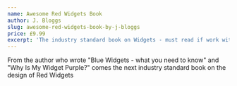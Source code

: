 ```yaml
---
name: Awesome Red Widgets Book
author: J. Bloggs
slug: awesome-red-widgets-book-by-j-bloggs
price: £9.99
excerpt: 'The industry standard book on Widgets - must read if work with red widgets.'
---
```

From the author who wrote "Blue Widgets - what you need to know" and "Why Is My Widget Purple?" comes the next industry standard book on the design of Red Widgets
